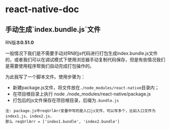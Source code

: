 # react-native-doc
## 手动生成\`index.bundle.js\`文件
RN版本**0.51.0**

一般情况下我们是不需要手动对RN的js代码进行打包生成index.bundle.js文件的，或者我们可以在调试模式下使用浏览器手动复制代码保存，但是有些情况我们是需要使用程序帮我们自动完成打包操作的。

为此我写了一个脚本文件。使用步骤为：
- 新建package.js文件，将文件放在`./node_modules/react-native`目录内；
- 在项目根目录上执行 node ./node_modules/react-native/package.js
- 打包后的js文件保存在项目根目录，后缀为`.bundle.js`

```
注: package.js中reqUrlArr变量中写的是入口js文件，可以写多个，比如入口文件为index1.js、index2.js，
那么 reqUrlArr = ['index1.bundle', 'index2.bundle']
```
